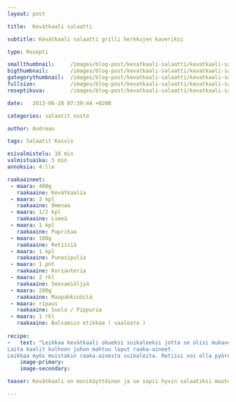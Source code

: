 ```yaml
---
layout: post

title:	Kevätkaali salaatti

subtitle: Kevätkaali salaatti grilli herkkujen kaveriksi

type: Resepti

smallthumbnail: 	/images/blog-post/kevatkaali-salaatti/kevatkaali-salaatti-150.jpg
bigthumbnail:		/images/blog-post/kevatkaali-salaatti/kevatkaali-salaatti-700.jpg
gategorythumbnail: 	/images/blog-post/kevatkaali-salaatti/kevatkaali-salaatti-450.jpg
fullsize: 			/images/blog-post/kevatkaali-salaatti/kevatkaali-salaatti-fullsize.jpg
reseptikuva:		/images/blog-post/kevatkaali-salaatti/kevatkaali-salaatti-1000.jpg

date:	2013-06-28 07:39:44 +0200

categories: salaatit nosto

author: Andreas

tags: Salaatit Kasvis

esivalmistelu: 10 min
valmistuaika: 5 min
annoksia: 4:lle

raakaaineet:
 - maara: 400g	
   raakaaine: Kevätkaalia
 - maara: 3 kpl	
   raakaaine: Omenaa
 - maara: 1/2 kpl	
   raakaaine: Limeä
 - maara: 1 kpl	
   raakaaine: Paprikaa
 - maara: 100g	
   raakaaine: Retiisiä
 - maara: 1 kpl	
   raakaaine: Punasipulia
 - maara: 1 pnt	
   raakaaine: Korianteria
 - maara: 2 rkl	
   raakaaine: Seesamiöljyä
 - maara: 200g	
   raakaaine: Maapahkinöitä
 - maara: ripaus	
   raakaaine: Suola / Pippuria
 - maara: 1 rkl	
   raakaaine: Balsamico etikkaa ( vaaleata )
   
recipe:
-   text: "Leikkaa kevätkaali ohueksi suikaleeksi jotta se olisi mukavempi syödä.
Laita kaalit kulhoon johon mahtuu loput raaka-aineet.
Leikkaa myös muistakin raaka-ainesta suikaleita. Retiisi voi olla pyöreän muotoista suikaletta. Leikkaa korianteri pieneksi ja purista limen mehu kulhoon ja sekoita hyvin. Anna lisää aromaatteja lisäämällä seesamiöljyä ja mausta suolalla. Salaatti saa vetäytyä hetken jotta maut yhdistyvät."
    image-primary: 
    image-secondary: 

teaser: Kevätkaali on monikäyttöinen ja se sopii hyvin salaatiksi muutenkin kuin raasteena. Tämä versio on raikas ja sopii hyvin rasvaisen pääraaka-aineen kanssa yhteen tasapainottamaan kokonaisuutta. Katso nyhtypössu resepti, jossa kaalisalaattia käytettiin lisäkkeenä.   

---
```


<section>
<p>

</p>
</section>